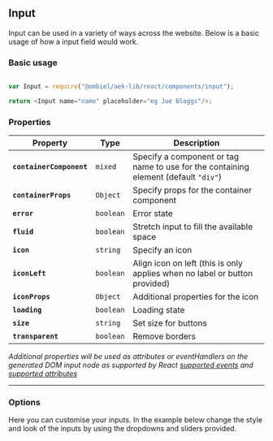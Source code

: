 ## Input

Input can be used in a variety of ways across the website. Below is a basic usage of how a input field would work.

### Basic usage


``` javascript

var Input = require("@ombiel/aek-lib/react/components/input");

return <Input name="name" placeholder="eg Joe Bloggs"/>; 

```

### Properties

Property                 | Type       | Description 
-------------------------|------------| -----------
**`containerComponent`** | `mixed`    | Specify a component or tag name to use for the containing element (default `"div"`)
**`containerProps`**     | `Object`   | Specify props for the container component
**`error`**              | `boolean`  | Error state
**`fluid`**              | `boolean`  | Stretch input to fill the available space
**`icon`**               | `string`   | Specify an icon 
**`iconLeft`**           | `boolean`  | Align icon on left (this is only applies when no label or button provided)
**`iconProps`**          | `Object`   | Additional properties for the icon
**`loading`**            | `boolean`  | Loading state
**`size`**               | `string`   | Set size for buttons
**`transparent`**        | `boolean`  | Remove borders


_Additional properties will be used as attributes or eventHandlers on the generated DOM input node as supported by React [supported events](https://facebook.github.io/react/docs/events.html#supported-events) and [supported attributes](https://facebook.github.io/react/docs/tags-and-attributes.html#html-attributes)_

--------


<script type="text/aek-example">
    
  var Input = require("@ombiel/aek-lib/react/components/input");
  var Button = require("@ombiel/aek-lib/react/components/button");
  var {Tag,Label,Corner} = require("@ombiel/aek-lib/react/components/label");

  return (
    <div>
      
      <div style={{marginBottom:"1em"}}>
        <Input name="name" placeholder="Placeholder..." />
      </div>

      <div style={{marginBottom:"1em"}}>
        <Input name="name" placeholder="e.g. Joe Bloggs">
          <Label>Name</Label>
        </Input>
      </div>
      
      <div style={{marginBottom:"1em"}}>
        <Input name="name" placeholder="Placeholder...">
          <input/>
          <Tag theme="prime">My Tag</Tag>
        </Input>
      </div>
      
      <div style={{marginBottom:"1em"}}>
        <Input name="name" placeholder="Placeholder..." size="huge">
          <Corner icon="asterisk" />
        </Input>
      </div>
      
      <div style={{marginBottom:"1em"}}>
        <Input icon="search" name="name" placeholder="Search..." fluid size="large">
          <input/>
          <Button variation="alt">Search</Button>
        </Input>
      </div>
    
    </div>
  );
</script>


### Options

Here you can customise your inputs. In the example below change the style and look of the inputs by using the dropdowns and sliders provided.

<script type="text/aek-example" data-component="Example" data-contained>
  
  var {Grid,Row,Col} = require("@ombiel/aek-lib/react/components/grid");
  var {Toggle} = require("@ombiel/aek-lib/react/components/checkbox");
  var Field = require("@ombiel/aek-lib/react/components/field");
  var Segment = require("@ombiel/aek-lib/react/components/segment");
  var Input = require("@ombiel/aek-lib/react/components/input");
  var {Label,Tag,Corner} = require("@ombiel/aek-lib/react/components/label");
  var Button = require("@ombiel/aek-lib/react/components/button");

  var variations = [["-",null],"primary","secondary","positive","negative","prime","alt"];

  var sizes = ["mini","tiny","small","medium","large","big","huge","massive"];

  var Example = React.createClass({

    getInitialState:function() {
      return {};
    },

    toggleState:function(propName) {
      this.setState({[propName]:!this.state[propName]});
    },

    changeVariation:function(e,name,val) {
      this.setState({[name]:val});
    },

    changeValue:function(e) {
      this.setState({value:e.target.value});
    },

    render:function() {

      var state = this.state;
      var component = this;
      var theme = state.theme;
      var size = state.size;

      var inputProps = _.extend({
        onChange:this.changeValue,
        placeholder:"Placeholder text..."
      },state);


      var toggles = ["loading","error","transparent","inverted","fluid","iconLeft"].map(function(propName) {
        return (
          <div style={{marginBottom:"0.3em"}}>
            <Toggle label={propName} checked={state[propName]} onChange={component.toggleState.bind(component,propName)} />
          </div>
        );
      });

      return (
        <div>
          <Segment key="segment">
            <Grid className="ui form">
              <Row>
                <Col>{toggles}</Col>
                <Col>
                  <Field label="Theme" type="select" size="mini" options={["prime","alt"]} name="theme" onChange={this.changeVariation}/>
                  <Field label="Size" type="select" size="mini" options={["mini","tiny","small","medium","large","big","huge","massive"]} name="size" onChange={this.changeVariation}/>
                </Col>
              </Row>
            </Grid>
          </Segment>
        
          <Segment inverted={this.state.inverted}>
            <div style={{marginBottom:"1em"}}>
              <Input {...inputProps} />
            </div>
            <div style={{marginBottom:"1em"}}>
              <Input icon="user" {...inputProps}/>
            </div>

            { !this.state.transparent && 
              <div>
                <hr/>
                <h4>Labels</h4>
                <div style={{marginBottom:"1em"}}>
                  <Input icon="user" {...inputProps} >
                    <Label theme={theme}>Label</Label>
                    <input/>
                  </Input>
                </div>
                <div style={{marginBottom:"1em"}}>
                  <Input icon="user" {...inputProps}>
                    <input/>
                    <Label theme={theme}>Label</Label>
                  </Input>
                </div>
                <div style={{marginBottom:"1em"}}>
                  <Input icon="user" {...inputProps}>
                    <Tag theme={theme}>Tag</Tag>
                    <input/>
                  </Input>
                </div>
                <div style={{marginBottom:"1em"}}>
                  <Input icon="user" {...inputProps}>
                    <input/>
                    <Tag theme={theme}>Label</Tag>
                  </Input>
                </div>
                <div style={{marginBottom:"1em"}}>
                  <Input icon="user" {...inputProps}>
                    <Corner icon="asterisk" theme={theme}>Label</Corner>
                    <input/>
                  </Input>
                </div>
                <div style={{marginBottom:"1em"}}>
                  <Input icon="user" {...inputProps}>
                    <input/>
                    <Corner icon="home" theme={theme}>Label</Corner>
                  </Input>
                </div>
                <hr/>
                <h4>Buttons</h4>

                <div style={{marginBottom:"1em"}}>
                  <Input icon="user" {...inputProps}>
                    <input/>
                    <Button variation={theme}>Button</Button>
                  </Input>
                </div>

                <div style={{marginBottom:"1em"}}>
                  <Input icon="user" {...inputProps}>
                    <input/>
                    <Button icon="rocket" variation={theme}>Button</Button>
                  </Input>
                </div>

                <div style={{marginBottom:"1em"}}>
                  <Input icon="user" {...inputProps}>
                    <Button variation={theme}>Button</Button>
                    <input/>
                  </Input>
                </div>

                <div style={{marginBottom:"1em"}}>
                  <Input icon="user" {...inputProps}>
                    <Button icon="home" variation={theme}>Button</Button>
                    <input/>
                  </Input>
                </div>
              </div>
            }

          </Segment>
          
        </div>
      );
    }
  });

</script>



